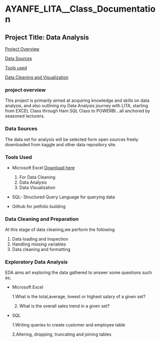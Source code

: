 # AYANFE_LITA__Class_Documentation

## Project Title: Data Analysis

[Project Overview](project_ovrview)

[Data Sources](data_sources)

[Tools used](tools-used)

[Data Cleaning and Visualization](data_cleaning_and_visualization)

### project overview
This project is primarily aimed at acquiring knowledge and skills on data analysis, and also outlining my Data Analysis journey with LITA, starting from EXCEL Class through Ham SQL Class to POWERBI...all anchored by seasoned lecturers.

### Data Sources
The data set for analysis will be selected form open sources freely downloaded from kaggle and other data repository site.


### Tools Used
- Microsoft Excel [Download here](https://www.microsoft.com)
   1. For Data Cleaning
   2. Data Analysis
   3. Data Visualization

- SQL- Structured Query Language for querying data

- Github for petfolio building

### Data Cleaning and Preparation
At this stage of data cleaning,we perform the following
1. Data loading and Inspection
2. Handling missing variables
3. Data cleaning and formatting
 
### Exploratory Data Analysis
EDA aims art exploring the data gathered to answer some questions such as;

- Microsoft Excel

   1.What is the total,average, lowest or highest salary of a given set?

   2. What is the overall sales trend in a given set?

- SQL

   1.Writing queries  to create customer and employee table

   2.Altering, dropping, truncating and joining tables


